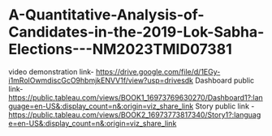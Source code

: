 # A-Quantitative-Analysis-of-Candidates-in-the-2019-Lok-Sabha-Elections---NM2023TMID07381
video demonstration link- https://drive.google.com/file/d/1EGy-i1mRolOwmdiscGcO9hbmjkENVV1f/view?usp=drivesdk
Dashboard public link- https://public.tableau.com/views/BOOK1_16973769630270/Dashboard1?:language=en-US&:display_count=n&:origin=viz_share_link
Story public link - https://public.tableau.com/views/BOOK2_16973773817340/Story1?:language=en-US&:display_count=n&:origin=viz_share_link
